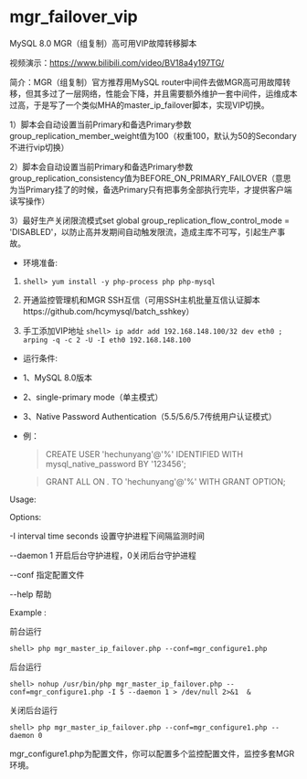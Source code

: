 # mgr_failover_vip
MySQL 8.0 MGR（组复制）高可用VIP故障转移脚本

视频演示：https://www.bilibili.com/video/BV18a4y197TG/

简介：MGR（组复制）官方推荐用MySQL router中间件去做MGR高可用故障转移，但其多过了一层网络，性能会下降，并且需要额外维护一套中间件，运维成本过高，于是写了一个类似MHA的master_ip_failover脚本，实现VIP切换。

1）脚本会自动设置当前Primary和备选Primary参数group_replication_member_weight值为100（权重100，默认为50的Secondary不进行vip切换）

2）脚本会自动设置当前Primary和备选Primary参数group_replication_consistency值为BEFORE_ON_PRIMARY_FAILOVER（意思为当Primary挂了的时候，备选Primary只有把事务全部执行完毕，才提供客户端读写操作）

3）最好生产关闭限流模式set global group_replication_flow_control_mode = 'DISABLED'，以防止高并发期间自动触发限流，造成主库不可写，引起生产事故。


 * 环境准备:
 
 1) ```shell> yum install -y php-process php php-mysql```
 2) 开通监控管理机和MGR SSH互信（可用SSH主机批量互信认证脚本https://github.com/hcymysql/batch_sshkey）

 3) 手工添加VIP地址
```shell> ip addr add 192.168.148.100/32 dev eth0 ; arping -q -c 2 -U -I eth0 192.168.148.100```
 
 * 运行条件:
 * 1、MySQL 8.0版本
 * 2、single-primary mode（单主模式）
 * 3、Native Password Authentication（5.5/5.6/5.7传统用户认证模式）
 * 例：
      > CREATE USER 'hechunyang'@'%' IDENTIFIED WITH mysql_native_password BY '123456';
      
      > GRANT ALL ON *.* TO 'hechunyang'@'%' WITH GRANT OPTION;

Usage:

  Options:
  
  -I  interval time seconds	设置守护进程下间隔监测时间
  
  --daemon 1	开启后台守护进程，0关闭后台守护进程
  
  --conf	指定配置文件
  
  --help	帮助

Example :

   前台运行
   
   ```shell> php mgr_master_ip_failover.php --conf=mgr_configure1.php```

   后台运行
   
   ```shell> nohup /usr/bin/php mgr_master_ip_failover.php --conf=mgr_configure1.php -I 5 --daemon 1 > /dev/null 2>&1  &```
   	   
   关闭后台运行
   
   ```shell> php mgr_master_ip_failover.php --conf=mgr_configure1.php --daemon 0```
   
   
mgr_configure1.php为配置文件，你可以配置多个监控配置文件，监控多套MGR环境。


